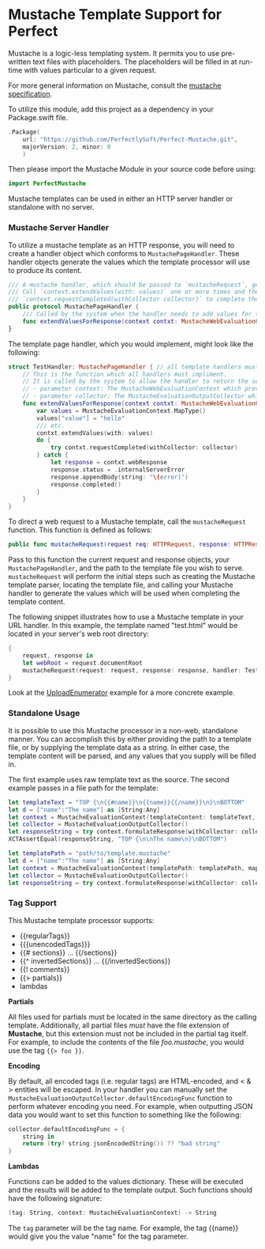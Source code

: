 # Mustache Template Support for Perfect

Mustache is a logic-less templating system. It permits you to use pre-written text files with placeholders. The placeholders will be filled in at run-time with values particular to a given request.

For more general information on Mustache, consult the [mustache specification](https://mustache.github.io/mustache.5.html).

To utilize this module, add this project as a dependency in your Package.swift file.

```swift
.Package(
	url: "https://github.com/PerfectlySoft/Perfect-Mustache.git", 
	majorVersion: 2, minor: 0
	)
```

Then please import the Mustache Module in your source code before using:

``` swift
import PerfectMustache
```

Mustache templates can be used in either an HTTP server handler or standalone with no server.

### Mustache Server Handler

To utilize a mustache template as an HTTP response, you will need to create a handler object which conforms to ```MustachePageHandler```. These handler objects generate the values which the template processor will use to produce its content.

```swift
/// A mustache handler, which should be passed to `mustacheRequest`, generates values to fill a mustache template
/// Call `context.extendValues(with: values)` one or more times and then
/// `context.requestCompleted(withCollector collector)` to complete the request and output the resulting content to the client.
public protocol MustachePageHandler {
	/// Called by the system when the handler needs to add values for the template.
	func extendValuesForResponse(context contxt: MustacheWebEvaluationContext, collector: MustacheEvaluationOutputCollector)
}
```

The template page handler, which you would implement, might look like the following:

```swift
struct TestHandler: MustachePageHandler { // all template handlers must inherit from PageHandler
	// This is the function which all handlers must impliment.
	// It is called by the system to allow the handler to return the set of values which will be used when populating the template.
	// - parameter context: The MustacheWebEvaluationContext which provides access to the HTTPRequest containing all the information pertaining to the request
	// - parameter collector: The MustacheEvaluationOutputCollector which can be used to adjust the template output. For example a `defaultEncodingFunc` could be installed to change how outgoing values are encoded.
	func extendValuesForResponse(context contxt: MustacheWebEvaluationContext, collector: MustacheEvaluationOutputCollector) {
		var values = MustacheEvaluationContext.MapType()
		values["value"] = "hello"
		/// etc.
		contxt.extendValues(with: values)
		do {
			try contxt.requestCompleted(withCollector: collector)
		} catch {
			let response = contxt.webResponse
			response.status = .internalServerError
			response.appendBody(string: "\(error)")
			response.completed()
		}
	}
}
```

To direct a web request to a Mustache template, call the ```mustacheRequest``` function. This function is defined as follows:

```swift
public func mustacheRequest(request req: HTTPRequest, response: HTTPResponse, handler: MustachePageHandler, templatePath: String)
```

Pass to this function the current request and response objects, your ```MustachePageHandler```, and the path to the template file you wish to serve. ```mustacheRequest``` will perform the initial steps such as creating the Mustache template parser, locating the template file, and calling your Mustache handler to generate the values which will be used when completing the template content.

The following snippet illustrates how to use a Mustache template in your URL handler. In this example, the template named "test.html" would be located in your server's web root directory:

```swift
{
	request, response in 
	let webRoot = request.documentRoot
	mustacheRequest(request: request, response: response, handler: TestHandler(), templatePath: webRoot + "/test.html")
}
```

Look at the [UploadEnumerator](https://github.com/PerfectlySoft/PerfectExample-UploadEnumerator) example for a more concrete example.

### Standalone Usage

It is possible to use this Mustache processor in a non-web, standalone manner. You can accomplish this by either providing the path to a template file, or by supplying the template data as a string. In either case, the template content will be parsed, and any values that you supply will be filled in.

The first example uses raw template text as the source. The second example passes in a file path for the template:

```swift
let templateText = "TOP {\n{{#name}}\n{{name}}{{/name}}\n}\nBOTTOM"
let d = ["name":"The name"] as [String:Any]
let context = MustacheEvaluationContext(templateContent: templateText, map: d)
let collector = MustacheEvaluationOutputCollector()
let responseString = try context.formulateResponse(withCollector: collector)
XCTAssertEqual(responseString, "TOP {\n\nThe name\n}\nBOTTOM")
```

```swift
let templatePath = "path/to/template.mustache"
let d = ["name":"The name"] as [String:Any]
let context = MustacheEvaluationContext(templatePath: templatePath, map: d)
let collector = MustacheEvaluationOutputCollector()
let responseString = try context.formulateResponse(withCollector: collector)
```

### Tag Support

This Mustache template processor supports:

* {{regularTags}}
* {{{unencodedTags}}}
* {{# sections}} ... {{/sections}}
* {{^ invertedSections}} ... {{/invertedSections}}
* {{! comments}}
* {{> partials}}
* lambdas

**Partials**

All files used for partials must be located in the same directory as the calling template. Additionally, all partial files *must* have the file extension of **Mustache**, but this extension must not be included in the partial tag itself. For example, to include the contents of the file *foo.mustache*, you would use the tag ```{{> foo }}```.

**Encoding**

By default, all encoded tags (i.e. regular tags) are HTML-encoded, and &lt; &amp; &gt; entities will be escaped. In your handler you can manually set the ```MustacheEvaluationOutputCollector.defaultEncodingFunc``` function to perform whatever encoding you need. For example, when outputting JSON data you would want to set this function to something like the following:

```swift
collector.defaultEncodingFunc = { 
	string in 
	return (try? string.jsonEncodedString()) ?? "bad string"
}
```

**Lambdas**

Functions can be added to the values dictionary. These will be executed and the results will be added to the template output. Such functions should have the following signature:

```swift
(tag: String, context: MustacheEvaluationContext) -> String
```

The ```tag``` parameter will be the tag name. For example, the tag {{name}} would give you the value "name" for the tag parameter.
